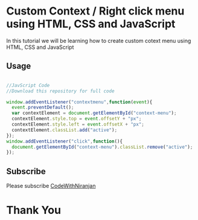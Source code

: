 # Custom Context / Right click menu using HTML, CSS and JavaScript

In this tutorial we will be learning how to create custom cotext menu using HTML, CSS and JavaScript

## Usage

```javascript

//JavScript Code
//Download this repository for full code

window.addEventListener("contextmenu",function(event){
  event.preventDefault();
  var contextElement = document.getElementById("context-menu");
  contextElement.style.top = event.offsetY + "px";
  contextElement.style.left = event.offsetX + "px";
  contextElement.classList.add("active");
});
window.addEventListener("click",function(){
  document.getElementById("context-menu").classList.remove("active");
});
```

## Subscribe
Please subscribe [CodeWithNiranjan](https://youtube.com/channel/UCzfQyi4_E-lS9ps3fVb0jlA)

<h1>Thank You</h1>
